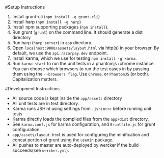 #Setup Instructions

1. Install grunt-cli (`npm install -g grunt-cli`)
2. Install harp (`npm install -g harp`)
3. Install npm supporting packages (`npm install`).
4. Run grunt (`grunt`) on the command line. It should generate a dist directory
5. Run harp (`harp server`) in `app` directory.
3. Open `localhost:9000/assets/layout.html` via http(s) in your browser. By default, we use the `api.razorpay.dev` endpoint.
4. Install karma, which we use for testing `npm install -g karma`.
5. Run `karma start` to run the unit tests in a phantomjs+chrome instance. You can choose which browsers to run the test cases in by passing them using the `--browsers flag`. Use `Chrome`, or `PhantomJS` (or both). Capitalization matters.

#Development Instructions
- All source code is kept inside the `app/assets` directory
- All unit tests are in test directory.
- Karma runs JSHint using settings from `.jshintrc` before running unit tests
- Karma directly loads the compiled files from the `app/dist` directory.
- See `karma.conf.js` for karma configuration, and `Gruntfile.js` for grunt configuration.
- `app/assets/layout.html` is used for configuring the minification and concat portion of grunt using the `usemin` package.
- All pushes to master are auto-deployed by wercker if the build succeeds(see `wercker.yml`).
